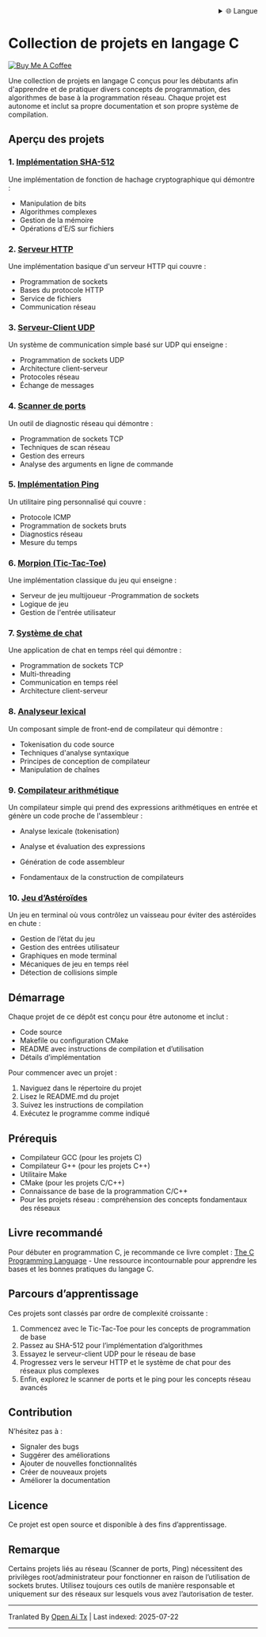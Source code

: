 <div align="right">
  <details>
    <summary >🌐 Langue</summary>
    <div>
      <div align="center">
        <a href="https://openaitx.github.io/view.html?user=dexter-xD&project=project-box&lang=en">English</a>
        | <a href="https://openaitx.github.io/view.html?user=dexter-xD&project=project-box&lang=zh-CN">简体中文</a>
        | <a href="https://openaitx.github.io/view.html?user=dexter-xD&project=project-box&lang=zh-TW">繁體中文</a>
        | <a href="https://openaitx.github.io/view.html?user=dexter-xD&project=project-box&lang=ja">日本語</a>
        | <a href="https://openaitx.github.io/view.html?user=dexter-xD&project=project-box&lang=ko">한국어</a>
        | <a href="https://openaitx.github.io/view.html?user=dexter-xD&project=project-box&lang=hi">हिन्दी</a>
        | <a href="https://openaitx.github.io/view.html?user=dexter-xD&project=project-box&lang=th">ไทย</a>
        | <a href="https://openaitx.github.io/view.html?user=dexter-xD&project=project-box&lang=fr">Français</a>
        | <a href="https://openaitx.github.io/view.html?user=dexter-xD&project=project-box&lang=de">Deutsch</a>
        | <a href="https://openaitx.github.io/view.html?user=dexter-xD&project=project-box&lang=es">Español</a>
        | <a href="https://openaitx.github.io/view.html?user=dexter-xD&project=project-box&lang=it">Italiano</a>
        | <a href="https://openaitx.github.io/view.html?user=dexter-xD&project=project-box&lang=ru">Русский</a>
        | <a href="https://openaitx.github.io/view.html?user=dexter-xD&project=project-box&lang=pt">Português</a>
        | <a href="https://openaitx.github.io/view.html?user=dexter-xD&project=project-box&lang=nl">Nederlands</a>
        | <a href="https://openaitx.github.io/view.html?user=dexter-xD&project=project-box&lang=pl">Polski</a>
        | <a href="https://openaitx.github.io/view.html?user=dexter-xD&project=project-box&lang=ar">العربية</a>
        | <a href="https://openaitx.github.io/view.html?user=dexter-xD&project=project-box&lang=fa">فارسی</a>
        | <a href="https://openaitx.github.io/view.html?user=dexter-xD&project=project-box&lang=tr">Türkçe</a>
        | <a href="https://openaitx.github.io/view.html?user=dexter-xD&project=project-box&lang=vi">Tiếng Việt</a>
        | <a href="https://openaitx.github.io/view.html?user=dexter-xD&project=project-box&lang=id">Bahasa Indonesia</a>
      </div>
    </div>
  </details>
</div>

# Collection de projets en langage C

[![Buy Me A Coffee](https://www.buymeacoffee.com/assets/img/custom_images/orange_img.png)](https://buymeacoffee.com/trish07)

Une collection de projets en langage C conçus pour les débutants afin d'apprendre et de pratiquer divers concepts de programmation, des algorithmes de base à la programmation réseau. Chaque projet est autonome et inclut sa propre documentation et son propre système de compilation.

## Aperçu des projets

### 1. [Implémentation SHA-512](SHA-512/)
Une implémentation de fonction de hachage cryptographique qui démontre :
- Manipulation de bits
- Algorithmes complexes
- Gestion de la mémoire
- Opérations d'E/S sur fichiers

### 2. [Serveur HTTP](http-server/)
Une implémentation basique d'un serveur HTTP qui couvre :
- Programmation de sockets
- Bases du protocole HTTP
- Service de fichiers
- Communication réseau

### 3. [Serveur-Client UDP](udp-server-client/)
Un système de communication simple basé sur UDP qui enseigne :
- Programmation de sockets UDP
- Architecture client-serveur
- Protocoles réseau
- Échange de messages

### 4. [Scanner de ports](port-scanner/)
Un outil de diagnostic réseau qui démontre :
- Programmation de sockets TCP
- Techniques de scan réseau
- Gestion des erreurs
- Analyse des arguments en ligne de commande

### 5. [Implémentation Ping](ping/)
Un utilitaire ping personnalisé qui couvre :
- Protocole ICMP
- Programmation de sockets bruts
- Diagnostics réseau
- Mesure du temps

### 6. [Morpion (Tic-Tac-Toe)](tic-tac-toe/)
Une implémentation classique du jeu qui enseigne :
- Serveur de jeu multijoueur 
-Programmation de sockets
- Logique de jeu
- Gestion de l'entrée utilisateur

### 7. [Système de chat](chat-system/)
Une application de chat en temps réel qui démontre :
- Programmation de sockets TCP
- Multi-threading
- Communication en temps réel
- Architecture client-serveur

### 8. [Analyseur lexical](lexical-analyser/)
Un composant simple de front-end de compilateur qui démontre :
- Tokenisation du code source
- Techniques d'analyse syntaxique
- Principes de conception de compilateur
- Manipulation de chaînes

### 9. [Compilateur arithmétique](arithmetic-compiler/)
Un compilateur simple qui prend des expressions arithmétiques en entrée et génère un code proche de l'assembleur :
- Analyse lexicale (tokenisation)
- Analyse et évaluation des expressions
- Génération de code assembleur

- Fondamentaux de la construction de compilateurs

### 10. [Jeu d’Astéroïdes](asteroid-game/)
Un jeu en terminal où vous contrôlez un vaisseau pour éviter des astéroïdes en chute :

- Gestion de l’état du jeu
- Gestion des entrées utilisateur
- Graphiques en mode terminal
- Mécaniques de jeu en temps réel
- Détection de collisions simple

## Démarrage

Chaque projet de ce dépôt est conçu pour être autonome et inclut :
- Code source
- Makefile ou configuration CMake
- README avec instructions de compilation et d’utilisation
- Détails d’implémentation

Pour commencer avec un projet :
1. Naviguez dans le répertoire du projet
2. Lisez le README.md du projet
3. Suivez les instructions de compilation
4. Exécutez le programme comme indiqué

## Prérequis

- Compilateur GCC (pour les projets C)
- Compilateur G++ (pour les projets C++)
- Utilitaire Make
- CMake (pour les projets C/C++)
- Connaissance de base de la programmation C/C++
- Pour les projets réseau : compréhension des concepts fondamentaux des réseaux

## Livre recommandé

Pour débuter en programmation C, je recommande ce livre complet :
[The C Programming Language](https://amzn.to/3F2Y1Zl) - Une ressource incontournable pour apprendre les bases et les bonnes pratiques du langage C.

## Parcours d’apprentissage

Ces projets sont classés par ordre de complexité croissante :

1. Commencez avec le Tic-Tac-Toe pour les concepts de programmation de base
2. Passez au SHA-512 pour l’implémentation d’algorithmes
3. Essayez le serveur-client UDP pour le réseau de base
4. Progressez vers le serveur HTTP et le système de chat pour des réseaux plus complexes
5. Enfin, explorez le scanner de ports et le ping pour les concepts réseau avancés

## Contribution

N’hésitez pas à :
- Signaler des bugs
- Suggérer des améliorations
- Ajouter de nouvelles fonctionnalités
- Créer de nouveaux projets
- Améliorer la documentation

## Licence

Ce projet est open source et disponible à des fins d’apprentissage.

## Remarque

Certains projets liés au réseau (Scanner de ports, Ping) nécessitent des privilèges root/administrateur pour fonctionner en raison de l’utilisation de sockets brutes. Utilisez toujours ces outils de manière responsable et uniquement sur des réseaux sur lesquels vous avez l’autorisation de tester.


---

Tranlated By [Open Ai Tx](https://github.com/OpenAiTx/OpenAiTx) | Last indexed: 2025-07-22

---